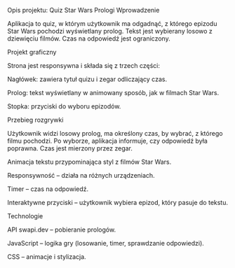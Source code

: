 Opis projektu: Quiz Star Wars Prologi
Wprowadzenie

Aplikacja to quiz, w którym użytkownik ma odgadnąć, z którego epizodu Star Wars pochodzi wyświetlany prolog. Tekst jest wybierany losowo z dziewięciu filmów. Czas na odpowiedź jest ograniczony.

Projekt graficzny

Strona jest responsywna i składa się z trzech części:

Nagłówek: zawiera tytuł quizu i zegar odliczający czas.

Prolog: tekst wyświetlany w animowany sposób, jak w filmach Star Wars.

Stopka: przyciski do wyboru epizodów.

Przebieg rozgrywki

Użytkownik widzi losowy prolog, ma określony czas, by wybrać, z którego filmu pochodzi. Po wyborze, aplikacja informuje, czy odpowiedź była poprawna. Czas jest mierzony przez zegar.


Animacja tekstu przypominająca styl z filmów Star Wars.

Responsywność – działa na różnych urządzeniach.

Timer – czas na odpowiedź.

Interaktywne przyciski – użytkownik wybiera epizod, który pasuje do tekstu.

Technologie

API swapi.dev – pobieranie prologów.

JavaScript – logika gry (losowanie, timer, sprawdzanie odpowiedzi).

CSS – animacje i stylizacja.
